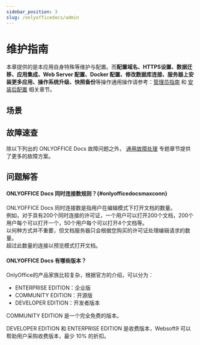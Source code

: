 ```yaml
---
sidebar_position: 3
slug: /onlyofficedocs/admin
---
```


# 维护指南

本章提供的是本应用自身特殊等维护与配置。而**配置域名、HTTPS设置、数据迁移、应用集成、Web Server 配置、Docker 配置、修改数据库连接、服务器上安装更多应用、操作系统升级、快照备份**等操作通用操作请参考：[管理员指南](../administrator) 和 [安装后配置](../installation/setup/) 相关章节。

## 场景

## 故障速查

除以下列出的 ONLYOFFICE Docs 故障问题之外， [通用故障处理](../troubleshooting) 专题章节提供了更多的故障方案。 


## 问题解答

#### ONLYOFFICE Docs 同时连接数规则？{#onlyofficedocsmaxconn}

ONLYOFFICE Docs 同时连接数是指用户在编辑模式下打开文档的数量。  
例如，对于具有200个同时连接的许可证，一个用户可以打开200个文档，200个用户每个可以打开一个，50个用户每个可以打开4个文档等。  
以何种方式并不重要，但文档服务器只会根据您购买的许可证处理编辑请求的数量。  
超过此数量的连接以预览模式打开文档。  

#### ONLYOFFICE Docs 有哪些版本？

OnlyOffice的产品家族比较复杂，根据官方的介绍，可以分为：

* ENTERPRISE EDITION：企业版
* COMMUNITY EDITION：开源版
* DEVELOPER EDITION：开发者版本

COMMUNITY EDITION 是一个完全免费的版本。

DEVELOPER EDITION 和 ENTERPRISE EDITION 是收费版本，Websoft9 可以帮助用户采购收费版本，最少 10% 的折扣。  